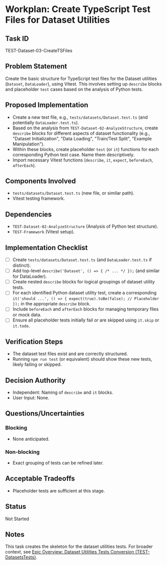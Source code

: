 # Workplan: Create TypeScript Test Files for Dataset Utilities

## Task ID
TEST-Dataset-03-CreateTSFiles

## Problem Statement
Create the basic structure for TypeScript test files for the Dataset utilities (`Dataset`, `DataLoader`), using Vitest. This involves setting up `describe` blocks and placeholder `test` cases based on the analysis of Python tests.

## Proposed Implementation
- Create a new test file, e.g., `tests/datasets/Dataset.test.ts` (and potentially `DataLoader.test.ts`).
- Based on the analysis from `TEST-Dataset-02-AnalyzeStructure`, create `describe` blocks for different aspects of dataset functionality (e.g., "Dataset Initialization", "Data Loading", "Train/Test Split", "Example Manipulation").
- Within these blocks, create placeholder `test` (or `it`) functions for each corresponding Python test case. Name them descriptively.
- Import necessary Vitest functions (`describe`, `it`, `expect`, `beforeEach`, `afterEach`).

## Components Involved
- `tests/datasets/Dataset.test.ts` (new file, or similar path).
- Vitest testing framework.

## Dependencies
- `TEST-Dataset-02-AnalyzeStructure` (Analysis of Python test structure).
- `TEST-Framework` (Vitest setup).

## Implementation Checklist
- [ ] Create `tests/datasets/Dataset.test.ts` (and `DataLoader.test.ts` if distinct).
- [ ] Add top-level `describe('Dataset', () => { /* ... */ });` (and similar for DataLoader).
- [ ] Create nested `describe` blocks for logical groupings of dataset utility tests.
- [ ] For each identified Python dataset utility test, create a corresponding `it('should ...', () => { expect(true).toBe(false); // Placeholder });` in the appropriate `describe` block.
- [ ] Include `beforeEach` and `afterEach` blocks for managing temporary files or mock data.
- [ ] Ensure all placeholder tests initially fail or are skipped using `it.skip` or `it.todo`.

## Verification Steps
- The dataset test files exist and are correctly structured.
- Running `npm run test` (or equivalent) should show these new tests, likely failing or skipped.

## Decision Authority
- Independent: Naming of `describe` and `it` blocks.
- User Input: None.

## Questions/Uncertainties
### Blocking
- None anticipated.
### Non-blocking
- Exact grouping of tests can be refined later.

## Acceptable Tradeoffs
- Placeholder tests are sufficient at this stage.

## Status
Not Started

## Notes
This task creates the skeleton for the dataset utilities tests.
For broader context, see [Epic Overview: Dataset Utilities Tests Conversion (TEST-DatasetsTests)](../../docs/planning/workplans/TEST-DatasetsTests.md).